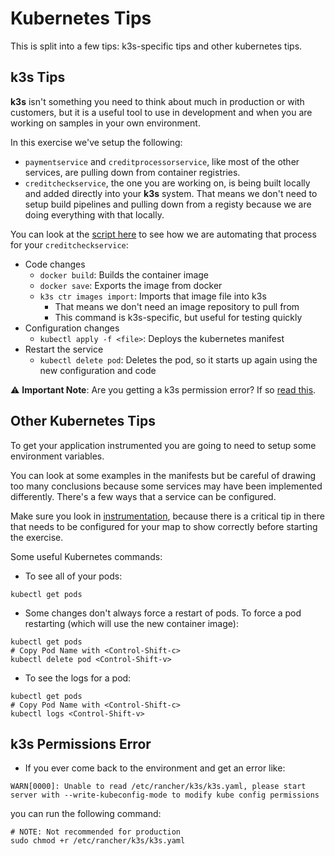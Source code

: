 # Kubernetes Tips

This is split into a few tips: k3s-specific tips and other kubernetes tips.

## k3s Tips

**k3s** isn't something you need to think about much in production or with customers, but it is a useful tool to use in development and when you are working on samples in your own environment.

In this exercise we've setup the following:
* `paymentservice` and `creditprocessorservice`, like most of the other services, are pulling down from container registries.
* `creditcheckservice`, the one you are working on, is being built locally and added directly into your **k3s** system. That means we don't need to setup build pipelines and pulling down from a registy because we are doing everything with that locally.

You can look at the [script here](../9-redeploy.sh) to see how we are automating that process for your `creditcheckservice`:
* Code changes
  * `docker build`: Builds the container image
  * `docker save`: Exports the image from docker
  * `k3s ctr images import`: Imports that image file into k3s
    * That means we don't need an image repository to pull from
    * This command is k3s-specific, but useful for testing quickly
* Configuration changes
  * `kubectl apply -f <file>`: Deploys the kubernetes manifest
* Restart the service
  * `kubectl delete pod`: Deletes the pod, so it starts up again using the new configuration and code

:warning: **Important Note**: Are you getting a k3s permission error? If so [read this](#k3s-permissions-error).

## Other Kubernetes Tips

To get your application instrumented you are going to need to setup some environment variables.

You can look at some examples in the manifests but be careful of drawing too many conclusions because some services may have been implemented differently. There's a few ways that a service can be configured.

Make sure you look in [instrumentation](instrumentation.md), because there is a critical tip in there that needs to be configured for your map to show correctly before starting the exercise.

Some useful Kubernetes commands:

* To see all of your pods:
```
kubectl get pods
```
* Some changes don't always force a restart of pods. To force a pod restarting (which will use the new container image):
```
kubectl get pods
# Copy Pod Name with <Control-Shift-c>
kubectl delete pod <Control-Shift-v>
```
* To see the logs for a pod:
```
kubectl get pods
# Copy Pod Name with <Control-Shift-c>
kubectl logs <Control-Shift-v>
```

## k3s Permissions Error

* If you ever come back to the environment and get an error like:
```
WARN[0000]: Unable to read /etc/rancher/k3s/k3s.yaml, please start server with --write-kubeconfig-mode to modify kube config permissions
```
you can run the following command:
```
# NOTE: Not recommended for production
sudo chmod +r /etc/rancher/k3s/k3s.yaml
```
